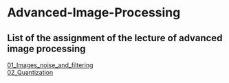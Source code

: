 # Advanced-Image-Processing

## List of the assignment of the lecture of advanced image processing

[01_Images_noise_and_filtering](/01_Images_noise_and_filtering)  
[02_Quantization](/02_quantization)
